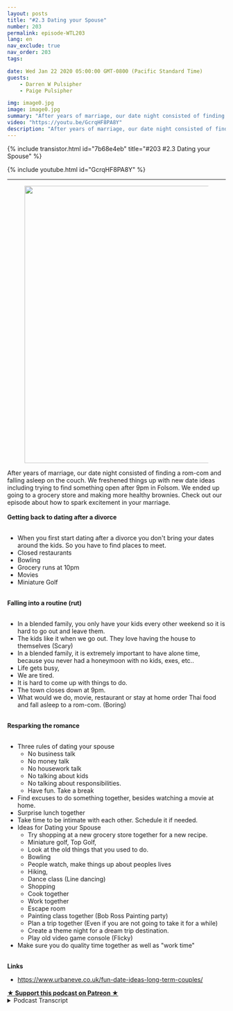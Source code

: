 ```yaml
---
layout: posts
title: "#2.3 Dating your Spouse"
number: 203
permalink: episode-WTL203
lang: en
nav_exclude: true
nav_order: 203
tags:

date: Wed Jan 22 2020 05:00:00 GMT-0800 (Pacific Standard Time)
guests:
    - Darren W Pulsipher
    - Paige Pulsipher

img: image0.jpg
image: image0.jpg
summary: "After years of marriage, our date night consisted of finding a rom-com and falling asleep on the couch. We freshened things up with new date ideas including trying to find something open after 9pm in Folsom. We ended up going to a grocery store and making more healthy brownies. Check out our episode about how to spark excitement in your marriage."
video: "https://youtu.be/GcrqHF8PA8Y"
description: "After years of marriage, our date night consisted of finding a rom-com and falling asleep on the couch. We freshened things up with new date ideas including trying to find something open after 9pm in Folsom. We ended up going to a grocery store and making more healthy brownies. Check out our episode about how to spark excitement in your marriage."
---
```


<div>
{% include transistor.html id="7b68e4eb" title="#203 #2.3 Dating your Spouse" %}

{% include youtube.html id="GcrqHF8PA8Y" %}
</div>

---

<html><head></head><body><div><figure data-trix-attachment="{&quot;contentType&quot;:&quot;image&quot;,&quot;height&quot;:640,&quot;url&quot;:&quot;https://lh3.googleusercontent.com/-3ZFKk8kYrPs/XiXrimwCEWI/AAAAAAAB4M0/eV4c5iKFchY29n9mc61iqP81xJTERfe3ACK8BGAsYHg/s640/2020-01-20.jpg&quot;,&quot;width&quot;:480}" data-trix-content-type="image" class="attachment attachment--preview"><img src="./image0.jpg" width="480" height="640"><figcaption class="attachment__caption"></figcaption></figure></div><div>After years of marriage, our date night consisted of finding a rom-com and falling asleep on the couch. We freshened things up with new date ideas including trying to find something open after 9pm in Folsom. We ended up going to a grocery store and making more healthy brownies. Check out our episode about how to spark excitement in your marriage.</div><div><strong><br>Getting back to dating after a divorce<br></strong><br></div><ul><li>When you first start dating after a divorce you don't bring your dates around the kids. So you have to find places to meet.</li><li>Closed restaurants</li><li>Bowling</li><li>Grocery runs at 10pm&nbsp;</li><li>Movies</li><li>Miniature Golf</li></ul><div><strong><br>Falling into a routine (rut)<br></strong><br></div><ul><li>In a blended family, you only have your kids every other weekend so it is hard to go out and leave them.</li><li>The kids like it when we go out. They love having the house to themselves (Scary)</li><li>In a blended family, it is extremely important to have alone time, because you never had a honeymoon with no kids, exes, etc..</li><li>Life gets busy,</li><li>We are tired.</li><li>It is hard to come up with things to do.</li><li>The town closes down at 9pm.&nbsp;</li><li>What would we do, movie, restaurant or stay at home order Thai food and fall asleep to a rom-com. (Boring)</li></ul><div><strong><br>Resparking the romance<br></strong><br></div><ul><li>Three rules of dating your spouse<ul><li>No business talk</li><li>No money talk&nbsp;</li><li>No housework talk</li><li>No talking about kids</li><li>No talking about responsibilities.</li><li>Have fun. Take a break</li></ul></li><li>Find excuses to do something together, besides watching a movie at home.</li><li>Surprise lunch together</li><li>Take time to be intimate with each other. Schedule it if needed.</li><li>Ideas for Dating your Spouse<ul><li>Try shopping at a new grocery store together for a new recipe.&nbsp;</li><li>Miniature golf, Top Golf,</li><li>Look at the old things that you used to do.</li><li>Bowling</li><li>People watch, make things up about peoples lives</li><li>Hiking,&nbsp;</li><li>Dance class (Line dancing)</li><li>Shopping&nbsp;</li><li>Cook together</li><li>Work together</li><li>Escape room</li><li>Painting class together (Bob Ross Painting party)</li><li>Plan a trip together (Even if you are not going to take it for a while)</li><li>Create a theme night for a dream trip destination.</li><li>Play old video game console (Flicky)</li></ul></li><li>Make sure you do quality time together as well as "work time"</li></ul><div><strong><br>Links</strong></div><ul><li><a href="https://www.google.com/url?q=https://www.urbaneve.co.uk/fun-date-ideas-long-term-couples/&amp;sa=D&amp;source=hangouts&amp;ust=1579501416393000&amp;usg=AFQjCNGo5AJsj_lNPPcwnj57dunu2pMntQ">https://www.urbaneve.co.uk/fun-date-ideas-long-term-couples/</a></li></ul>
<strong>
  <a href="https://www.patreon.com/wheresthelemonade" target="_donate" rel="payment" title="★ Support this podcast on Patreon ★">★ Support this podcast on Patreon ★</a>
</strong></body></html>

<details>
<summary> Podcast Transcript </summary>

<p></p>

</details>
